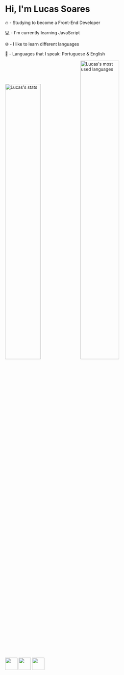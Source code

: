 <h1>Hi, I'm Lucas Soares</h1>

🔥 - Studying to become a Front-End Developer

💻 - I'm currently learning JavaScript

🌐 - I like to learn different languages

🎤 - Languages that I speak: Portuguese & English

<div>
<img width="48%" alt="Lucas's stats" src="https://github-readme-stats.vercel.app/api?username=lucasoliveira6&theme=dracula&show_icons=true">
<img width="50%" alt="Lucas's most used languages" src="https://github-readme-stats.vercel.app/api/top-langs/?username=lucasoliveira6&layout=compact&langs_count=7&theme=dracula"/>
</div>

<div>
<img height="40px" src="https://img.shields.io/badge/-HTML-05122A?style=flat&logo=HTML5&logoColor=orange">
<img height="40px" src="https://img.shields.io/badge/-CSS-05122A?style=flat&logo=CSS3&logoColor=1572B6">
<img height="40px" src="https://img.shields.io/badge/-JavaScript-05122A?style=flat&logo=javascript">
  </div>
